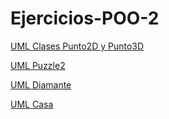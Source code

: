 # Ejercicios-POO-2
[UML Clases Punto2D y Punto3D](https://viewer.diagrams.net/?tags=%7B%7D&highlight=0000ff&edit=_blank&layers=1&nav=1&title=punto2D.drawio#R7VlbU%2BIwFP41zLgPOE0DFR65uJcZdZjlYdd9cSKNbdY0YdIg4K%2FfE5rQq8KqqA%2FMMGPOl5PTc%2FnafmALj5LVN0Xm8aUMKW%2F5Xrhq4XHL9xHCffhjkHWGBLiXAZFioXXKgSl7pBb0LLpgIU1LjlpKrtm8DM6kEHSmSxhRSi7LbneSl686JxGtAdMZ4XX0Fwt1nKE9%2FyzHv1MWxe7KKLAFJ8Q520rSmIRyWYDweQuPlJQ6WyWrEeWmea4v2bmvT%2BxuE1NU6H0O%2FL3jl1cijjtXfyazHxyN8XDSDrIoD4QvbMGThdDSH9uc9do1Il2yhBMB1vBOCj21Ox7Ys5jx8IKs5cIkkmoyu3fWMJaKPYI%2F4bCFAIBtpe2csVfymJqTNqaiKfhMXHWoAl2SVcnxgqTaZSM5J%2FOU3W7yMwcToiImhlJrmVinZcw0nc7JzPgsgbomEZ24JG1XqNJ09WS70XaIwH4qE6rVGlzsgTM7dst75GiwzFmE%2BhaLiwzCFiSWudE2dD5cWNj5%2Fsesz2qzbmfpDsyNwSXRLT%2FgZmghe4BlZJbtdcM%2BXL7gUqMKNE1vJq3kPR1JLhXgQmbcYZxXIMJZJMDk9M4cM11ncAMOLJywMDSRhymMi4noYuM27uTIT9s9A0k4Drma%2ByyGgxQiDOeSCb3pZncIH%2BjvyDvttrqQ6whslNvwMe5Kj6SA9AnbzJoCuZbUEGyopCaa3G6p%2FxY8evrGrJPLsgnvSaaDcalX41LLh2q9mxsmmL65OSnTapSlvkW%2BHDnz7pwJPpoz%2FSc4Az1LOQxFipOQ1HljlMPAsab2fHK0g84D68DDg4daQBLTVOsANFPHJ9cnYWF%2FTxZ2DsVC1GmgYYUGVIQDox3zSYckjWloe1Nok5ILEW42TE%2FpiunfZn3qdbG1rwt741XRWBeMCVUM6qPKYQJqzUL1z7oOuC7u5sE21rpoVcNlFdKwpnX3mSW0Ri7UjO5%2BHYC0i%2Bhz8XrN3CiQodvABYcpyolmD%2BUamghirzAxd0%2BuyPxeRZIFFY5lZdpTRSVdCYRxJRCqBMr6UAu04eu27FdQ2GtW7fio2l%2Br2jtVjjTJ9l6TbO8e7IGFGnX7Y%2BlFeXyPvfl7DHnNTHlGgjcR42ByCvk7NDgsd8jwDHk8CvOPpVKTMn9fKuE9pPlzytzaFSbtI9aPav1TU7NJrjdRsyql3o6a3QPKdSey0annBUWR3QYFj%2FsvUdruK4CJ4KHid4DTfuDs%2Fb8HvFS4O4m4U7k7dbFTumevm4%2FS7m1U1dwvFe%2FtqsJ7M%2FEOZv5rfuae%2F08En%2F8D)

[UML Puzzle2](https://viewer.diagrams.net/?tags=%7B%7D&highlight=0000ff&edit=_blank&layers=1&nav=1&title=Puzzle2.drawio#R7VhLc5swEP41nmkP9vAwGI4Gp80hmXHr6SQ9dRSQQROBHCG%2F8uu7AmFedu24cXIx4%2FGwn3ZX0u7HaqFn%2BsnmO0eL%2BJ6FmPYMLdz0zEnPMBzXhn8JbAvA0rUCiDgJC0ivgBl5xQos1ZYkxFlDUTBGBVk0wYClKQ5EA0Ocs3VTbc5oc9YFinAHmAWIdtEHEopYbcsYVfgtJlFczqzbbjGSoFJZ7SSLUcjWNci86Zk%2BZ0wUd8nGx1TGroxLYfftwOhuYRyn4hSDHyN%2F%2FvCy%2BtXvvywnf6amc4udvvKyQnSpNuyhDKsFi20ZhWxNEopSkLw5S8VMjWggBzGh4R3asqVcRSZQ8FxKXsw4eQV9RGFIBwCGuVBJNrWGxkxaKp8cZ6AzLbemt6B7tGko3qFMlKthlKJFRp7y9UnDBPGIpB4TgiVKaR0TgWcLFEidNdBWLkQk5SJVSDAXeHMw1voug8B8zBIs%2BBZUlIGtcq5Ir5ccWFcU0ocKi%2Bv0sRSIFG2jnesqs3CjkvuGRBudRPdRzxznaeY9w6YyXyFZwW0kb%2FtPnVGYt6awzyY4atPiFURY5LTg7Bn7jDIOeMoKohFKWxCiJEpBpHguzWSKCDyqYwUnJAylZy%2BD3JI0usvVJsMK%2BalCLSEG5nOaP5ExGGLw4C0YSUUeesuDHyTD1wZWz4K1%2BiDrlQw%2Fqc6Fz1JYPiI5MTAwcY0lGz3OBBLoafecvAfpDj%2FCXSYq6pknMu9ixLM6xOuwAKfhWJbqKtEhymIcqtDUosTZMg3zARlSvCHiEe772kDThwr4LQcHhpImm5ruZFsTppgT2CHmJZbCbh9zY9c1S6DwptujEqgc5tK2LrVdFhvFYeeEOS%2BjtRRa%2F8ggxxQJsmrOuS%2Btaoap5HxVuiCYrqNVl2kPG7XMMQZmy2nGljzAyk%2F9BGq51k0XYlu7Rk3PkMb6ZTdngaMjwqIzS07KXZTO56m5h6ceSYn48nVPqYOxcTVwtDKCuvc2df%2Bw%2BrWGfnANdU6soaNL1VC7w80JlJoVCtG1U%2FvPTs1wz23VjEtle%2FTWVu3adn1CybDfpe0yL0Ui5%2FOOsyvZPphs9olksy9FtvJjzaWbfMNtNPla0Zaf3eY7drPN1z62zVenetE9H3%2BUi%2F73mN5nvTZYzWPUbVHt5FcEreln2PJz9ksAiNWntkK9%2Bl5p3vwF)

[UML Diamante](https://viewer.diagrams.net/?tags=%7B%7D&highlight=0000ff&edit=_blank&layers=1&nav=1&title=Diamante.drawio#R7VhRb5swEP41SNtDJgwJSR8D6ZZJ6VQt0vbsgANWDWbGLUl%2F%2Fc5gBwiNlK7N0gekSMGfvzPH3Xc%2BsOUG6e6bwHlyxyPCLMeOdpa7sBwH2c4M%2FhSy14jr2TUSCxrVWAtY02diTDX6SCNSaKyGJOdM0rwLhjzLSCg7GBaCl13alrOoA%2BQ4Jh03FLAOMSM92m8ayaRGZ860wZeExom5M%2FJu6pkUG7JeuEhwxMsW5N5abiA4l%2FVVugsIU9HrxuXridmDY4Jk8hwDGf76Pgnpnx9JulymI2fF7tcjp17lCbNH%2FcBz7a3cmxAUJU0ZzmDkb3km13rGhnGYUBat8J4%2FKhcKicMHM%2FITLugz8DGDKQQATAupM%2BzaHcZaWeo1BSmAc2%2BeCx1Bd3jXIa5wIY03nDGcF3RT%2BacMUyximvlcSp5qUplQSdY5DhWnBNUqR2RqnNTxIEKS3clAo0P6QPiEp0SKPVC0wQhNdVi16EdjTy9SNhJCY62LpCUfUxxYqzY%2BLN4kFi50bl%2BRZ7eX5xG23Lkyg4dyPKYyFtEnuIxlFQafZlR%2BUiRgfDYUuHmHdSQVCJqsMi34Awk44wLwjNfaoYwdQZjROIMhI1tlpqJOofTmGk5pFKmV%2FQLSRbN4VdEW4wb5qUOnIA7mW1ZVWAKGBFbwcw7OV7Gc%2BPCD6Ab2l4k1AV8DGKNmDD9FFzLgGbiPaZVrAuIqiRKYL7jEEm8O0n8PHZ0uyb64tJZc%2BzwluZdSktdTUl8Gw47xuh1jNv3H%2FeLmUlme9veLTWu%2FGMr%2B3cve%2B9hlP%2BsJwrQI%2F9AiBlX8Z1V411aFeUtvySIYusGb3x89r9sP3HPL%2F2L9AKF%2BQwiHhnDJ0kf2yyr5KB0B9b8dTUsIhpZwNV1cvyeMe7pYDD3hrV8I6KgjmAOoq50ooMlL5V%2F1g%2BbcQJWRY2%2Fag3DYGy64N4yv1TNg2BxlVnOtE2H39i8%3D)

[UML Casa](https://viewer.diagrams.net/?tags=%7B%7D&highlight=0000ff&edit=_blank&layers=1&nav=1&title=Casa.drawio#R7Vvfb%2BI4EP5rkO4eQHYSAnksdG%2FvoXuqrqfr7r0gN3HB2hAjxxTYv%2F7GsfM7tIE20IdIqGK%2BjAdn5rP9MaQDe77efxVks%2FrGAxoOLBTsB%2FbtwLJcawp%2FFXDQgOciDSwFCzRUAB7YL6pBnKJbFtDYYBqSnIeSbcqgz6OI%2BrKEESH4ruz2zMOgBGzIkpamoYAHn4S05vbIArnS6NSa5PiflC1X6Sdj19NX1iR1NoHjFQn4rgDZXwb2XHAu9bv1fk5DlbtyXv44cjWbmKCRbDPg0do%2Fv9B%2FJn8dvpL%2FgjWKvonHoYnyQsKtueF7CBiYGctDmoZ4x9YhicCaPfNIPpgrCGx%2FxcLgjhz4Vk0jlsT%2FmVqzFRfsF%2FiTEC5hAOCykKbKNip5PKiRJqagMfjcp%2FeGK9A3si853pFYprPhYUg2MXtK5qcGrolYsmjGpeRr47RbMUkfNsRXPjvgrZqIXKeTNDmhQtL90WTjrIRAfcrXVIoDuJgBlm14b2g%2FdF1t73IS4bGtsVWBQJ5hCzG8XWah89LCG1PdEypt1So9BBOyD3dEfMajgX2T1FzUig9pkEntBP9J5zzkAvCIazawMKxAJGRLiHYb0mc1TOWRwYK6MfCaBYGKPIuhACxa3iVut06O%2FG3SoSAOw5%2FDZN2sYCCFCLMNZ5FM8jOewQsyNkej8WAMc52DjXMbXspdyDmPYPqEJdWjQJcdVZSZCS6JJE8ZmT%2BCGccXWp0uhh42ascOuyt22DV2DCy4W7RYsIjJxeK3JqL83jPl4kxxr82UcQNTKiygUXCjjt680AGJVzQwqSlkSfBtFCQXUHqy6LMBW5XDYgo2xC1Y%2Fla8ZDEhpeLwXcUZeZ6dAj8SYJqat%2Bmpoa1Dau2Z1EORbRtbjRyiEXYnBsjHKqM49J4KBqmlohi8Cuoc0SAVGyeRAZLLt8Knb69fSNiSvhbPaiZXgU1jVCdTigkaEsleyvfQxDDzCfdq%2BeWH4tApnYmWV4mg79IMKiqZShzHLcdxKnF0FmpxErpnN33%2BCnBrK%2BBftTVGpFdN71RN4zJBMLLrm53TwE9sTzra7SaNqmnTqJH7w%2B%2F9h597skxq4kNnh9%2B0kQ7xdgPZZz6jA8sNVb4C9gJvlzLJhYaeRBWBGTT4FaCEapB66iey68iwnoUXZmGTBGtiodPVpuS9JdZ7YX55VmA0ufLmlLbMPps0N%2FIa5DTCTkFfo5F1nrhW0fAIoUlZ51tv6fyPFOZuS2HutRTm3jWFOZ6isvBKmXOqMs%2FIbQJNKnE6Vub4SDtzDtsH6%2FX5u%2FW5PbUqAn3cUqCjaVeb3il9zbrCKki3xA3OKSJ7pXW5ZtfpfdFGqdUZvd5sjPZa6wq8mEyvrbU%2BeRs0M35orWRlwCniqNAZrSg3dEZj9Fyphds2QXHbLii%2BbhsUO%2BUfB7FVoWlbuTX0yoEmlThdy616J3RO4l5mvVdmYVTug9ppo7y43bnjBpnldrbfvdIIVY9nKO0Uslg2aawX3R1v8OoFVvcH6ekd1SZmdXeQ1luqWmCRpaBLIhaGPUpnfWRvVX9ILv8XxBfATBKSoPBZLcK8cwaZjsyXklohR2fQL5FLL5Gmdm%2Fj5os6e3Tnkzb2XvnN%2FSy5ebZAdNvqvulVdV%2F5VK%2BKtbair9qsG17452%2Br3mR7jY1%2BSOKY%2BV1xMPuG4jrFZzfwCGfPcnzoN5S230Wu2s%2B17DLVnOrWdC7X7On4slyrd%2Fda7HxdEK0tNa7WwrdxqVLeuR389PnltOKX7eBbTf22vuBND0E55aXpjc8ruO1UCu58UMHBzB9u1%2B75fwjYX%2F4H)
